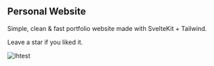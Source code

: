 ## Personal Website
Simple, clean & fast portfolio website made with SvelteKit + Tailwind.

Leave a star if you liked it.

![lhtest](https://github.com/mustafaaakin/portfolio/assets/60576164/0a25a709-2d56-4643-80a7-9a4af2466564)


